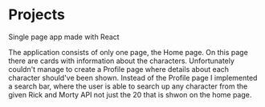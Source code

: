 # Projects

Single page app made with React

The application consists of only one page, the Home page. On this page there are cards with information about the characters.
Unfortunately couldn't manage to create a Profile page where details about each character should've been shown. Instead of the Profile page I implemented a search bar,
where the user is able to search up any character from the given Rick and Morty API not just the 20 that is shwon on the home page.
